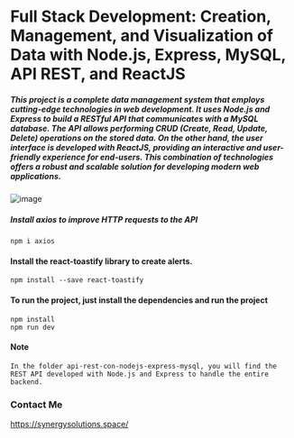 # Full Stack Development: Creation, Management, and Visualization of Data with Node.js, Express, MySQL, API REST, and ReactJS

##### This project is a complete data management system that employs cutting-edge technologies in web development. It uses Node.js and Express to build a RESTful API that communicates with a MySQL database. The API allows performing CRUD (Create, Read, Update, Delete) operations on the stored data. On the other hand, the user interface is developed with ReactJS, providing an interactive and user-friendly experience for end-users. This combination of technologies offers a robust and scalable solution for developing modern web applications.
![image](https://github.com/user-attachments/assets/e9a8ea18-963d-4ab2-9c7b-e73a9634e48a)

##### Install axios to improve HTTP requests to the API

    npm i axios

#### Install the react-toastify library to create alerts.

    npm install --save react-toastify

#### To run the project, just install the dependencies and run the project

    npm install
    npm run dev

#### Note

    In the folder api-rest-con-nodejs-express-mysql, you will find the REST API developed with Node.js and Express to handle the entire backend.
    


### Contact Me

https://synergysolutions.space/
